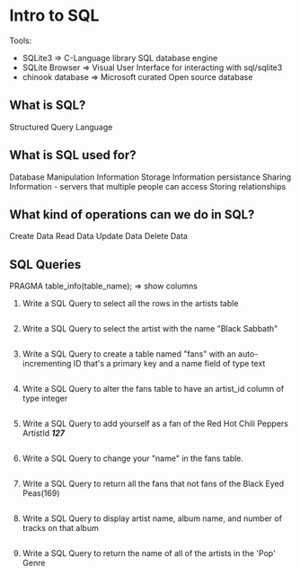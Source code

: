 # Intro to SQL

Tools:

- SQLite3           => C-Language library SQL database engine
- SQLite Browser    => Visual User Interface for interacting with sql/sqlite3
- chinook database  => Microsoft curated Open source database


## What is SQL?
Structured Query Language


## What is SQL used for?
Database Manipulation
Information Storage
Information persistance
Sharing Information - servers that multiple people can access
Storing relationships

## What kind of operations can we do in SQL?
Create Data
Read Data
Update Data
Delete Data

## SQL Queries
PRAGMA table_info(table_name); => show columns

1. Write a SQL Query to select all the rows in the artists table
  ```SQL
  ```

2. Write a SQL Query to select the artist with the name "Black Sabbath"
  ```SQL
  ```

3. Write a SQL Query to create a table named "fans" with an auto-incrementing ID that's a primary key and a name field of type text
  ```SQL
  ```

4. Write a SQL Query to alter the fans table to have an artist_id column of type integer
  ```SQL
  ```

5. Write a SQL Query to add yourself as a fan of the Red Hot Chili Peppers ArtistId ***127***
  ```SQL
  ```


6. Write a SQL Query to change your "name" in the fans table.
  ```SQL
  ```

7. Write a SQL Query to return all the fans that not fans of the Black Eyed Peas(169)
  ```SQL
  ```

8. Write a SQL Query to display artist name, album name, and number of tracks on that album
  ```SQL
  ```
  
9. Write a SQL Query to return the name of all of the artists in the 'Pop' Genre
  ```SQL
  ```

